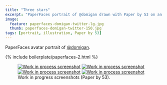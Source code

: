 ```yaml
---
title: "Three stars"
excerpt: "PaperFaces portrait of @domigan drawn with Paper by 53 on an iPad."
image: 
  feature: paperfaces-domigan-twitter-lg.jpg
  thumb: paperfaces-domigan-twitter-150.jpg
tags: [portrait, illustration, Paper by 53]
---
```


PaperFaces avatar portrait of <a href="http://twitter.com/domigan">@domigan</a>.

{% include boilerplate/paperfaces-2.html %}

<figure class="half">
	<a href="{{ site.url }}/assets/images/paperfaces-domigan-process-1-lg.jpg"><img src="{{ site.url }}/assets/images/paperfaces-domigan-process-1-600.jpg" alt="Work in process screenshot"></a>
	<a href="{{ site.url }}/assets/images/paperfaces-domigan-process-2-lg.jpg"><img src="{{ site.url }}/assets/images/paperfaces-domigan-process-2-600.jpg" alt="Work in process screenshot"></a>
	<a href="{{ site.url }}/assets/images/paperfaces-domigan-process-3-lg.jpg"><img src="{{ site.url }}/assets/images/paperfaces-domigan-process-3-600.jpg" alt="Work in process screenshot"></a>
	<a href="{{ site.url }}/assets/images/paperfaces-domigan-process-4-lg.jpg"><img src="{{ site.url }}/assets/images/paperfaces-domigan-process-4-600.jpg" alt="Work in process screenshot"></a>
	<figcaption>Work in progress screenshots (Paper by 53).</figcaption>
</figure>